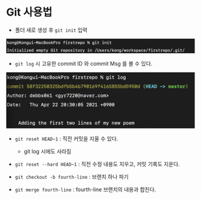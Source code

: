 # Git 사용법 

* 폴더 새로 생성 후 `git init` 입력

![image-20210422201736785](./images/git-init.png)



* `git log` 시 고유한 commit ID 와 commit Msg 를 볼 수 있다.

![image-20210422203133236](./images/git-log.png)



* `git reset HEAD~1` : 직전 커밋을 지울 수 있다. 

  * git log 시에도 사라짐


* `git reset --hard HEAD~1` : 직전 수정 내용도 지우고, 커밋 기록도 지운다.

* `git checkout -b fourth-line` : 브랜치 하나 파기

* `git merge fourth-line` : fourth-line 브랜치의 내용과 합친다.